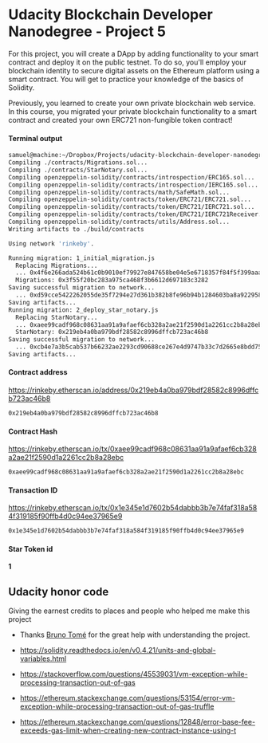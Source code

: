 # Udacity Blockchain Developer Nanodegree - Project 5


For this project, you will create a DApp by adding functionality to your smart contract and deploy it on the public testnet. To do so, you'll employ your blockchain identity to secure digital assets on the Ethereum platform using a smart contract. You will get to practice your knowledge of the basics of Solidity.

Previously, you learned to create your own private blockchain web service. In this course, you migrated your private blockchain functionality to a smart contract and created your own ERC721 non-fungible token contract!

#### Terminal output

```bash
samuel@machine:~/Dropbox/Projects/udacity-blockchain-developer-nanodegree/project_5/smart_contracts$ truffle migrate --network rinkeby --reset --compile-all
Compiling ./contracts/Migrations.sol...
Compiling ./contracts/StarNotary.sol...
Compiling openzeppelin-solidity/contracts/introspection/ERC165.sol...
Compiling openzeppelin-solidity/contracts/introspection/IERC165.sol...
Compiling openzeppelin-solidity/contracts/math/SafeMath.sol...
Compiling openzeppelin-solidity/contracts/token/ERC721/ERC721.sol...
Compiling openzeppelin-solidity/contracts/token/ERC721/IERC721.sol...
Compiling openzeppelin-solidity/contracts/token/ERC721/IERC721Receiver.sol...
Compiling openzeppelin-solidity/contracts/utils/Address.sol...
Writing artifacts to ./build/contracts

Using network 'rinkeby'.

Running migration: 1_initial_migration.js
  Replacing Migrations...
  ... 0x4f6e266ada524b61c0b9010ef79927e847658be04e5e6718357f84f5f399aaa9
  Migrations: 0x3f55f20bc283a975ca468f3b6612d697183c3282
Saving successful migration to network...
  ... 0xd59cce5422262055de35f7294e27d361b382b8fe96b94b1284603ba8a922958b
Saving artifacts...
Running migration: 2_deploy_star_notary.js
  Replacing StarNotary...
  ... 0xaee99cadf968c08631aa91a9afaef6cb328a2ae21f2590d1a2261cc2b8a28ebc
  StarNotary: 0x219eb4a0ba979bdf28582c8996dffcb723ac46b8
Saving successful migration to network...
  ... 0xcb4e7a3b5cab537b66232ae2293cd90688ce267e4d9747b33c7d2665e8bdd75f
Saving artifacts...

```

#### Contract address

https://rinkeby.etherscan.io/address/0x219eb4a0ba979bdf28582c8996dffcb723ac46b8
```bash
0x219eb4a0ba979bdf28582c8996dffcb723ac46b8
```

#### Contract Hash

https://rinkeby.etherscan.io/tx/0xaee99cadf968c08631aa91a9afaef6cb328a2ae21f2590d1a2261cc2b8a28ebc
```bash
0xaee99cadf968c08631aa91a9afaef6cb328a2ae21f2590d1a2261cc2b8a28ebc
```

#### Transaction ID

https://rinkeby.etherscan.io/tx/0x1e345e1d7602b54dabbb3b7e74faf318a584f319185f90ffb4d0c94ee37965e9
```bash
0x1e345e1d7602b54dabbb3b7e74faf318a584f319185f90ffb4d0c94ee37965e9
```

#### Star Token id

**1**

## Udacity honor code

Giving the earnest credits to places and people who helped me make this project

- Thanks  [Bruno Tomé](https://github.com/ibrunotome) for the great help with understanding the project.


- https://solidity.readthedocs.io/en/v0.4.21/units-and-global-variables.html
- https://stackoverflow.com/questions/45539031/vm-exception-while-processing-transaction-out-of-gas
- https://ethereum.stackexchange.com/questions/53154/error-vm-exception-while-processing-transaction-out-of-gas-truffle
- https://ethereum.stackexchange.com/questions/12848/error-base-fee-exceeds-gas-limit-when-creating-new-contract-instance-using-t